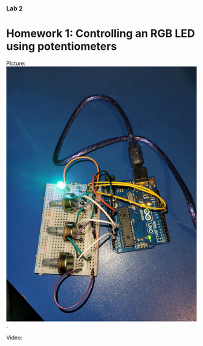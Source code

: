 ### Lab 2

# Homework 1: Controlling an RGB LED using potentiometers

Picture: ![Setup](Setup_Lab2.jpg).

Video:
